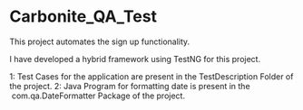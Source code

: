 # Carbonite_QA_Test
This project automates the sign up functionality.

I have developed a hybrid framework using TestNG for this project.

1: Test Cases for the application are present in the TestDescription Folder of the project.
2: Java Program for formatting date is present in the   com.qa.DateFormatter Package of the project. 
